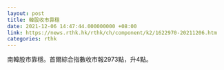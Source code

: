 ```yaml
---
layout: post
title: 韓股收市靠穩
date: 2021-12-06 14:47:44.000000000 +08:00
link: https://news.rthk.hk/rthk/ch/component/k2/1622970-20211206.htm
categories: rthk
---
```


南韓股市靠穩。首爾綜合指數收市報2973點，升4點。
